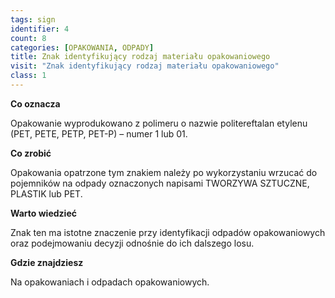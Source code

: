 ```yaml
---
tags: sign
identifier: 4
count: 8
categories: [OPAKOWANIA, ODPADY]
title: Znak identyfikujący rodzaj materiału opakowaniowego
visit: "Znak identyfikujący rodzaj materiału opakowaniowego"
class: 1
---
```

**Co oznacza**

Opakowanie wyprodukowano z polimeru o nazwie politereftalan etylenu (PET, PETE, PETP, PET-P) – numer 1 lub 01.

**Co zrobić**

Opakowania opatrzone tym znakiem należy po wykorzystaniu wrzucać do pojemników na odpady oznaczonych napisami TWORZYWA SZTUCZNE, PLASTIK lub PET.

**Warto wiedzieć**

Znak ten ma istotne znaczenie przy identyfikacji odpadów opakowaniowych oraz podejmowaniu decyzji odnośnie do ich dalszego losu.

**Gdzie znajdziesz**

Na opakowaniach i odpadach opakowaniowych.